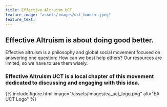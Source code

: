 ```yaml
---
title: Effective Altruism UCT
feature_image: "assets/images/uct_banner.jpeg"
feature_text: 
---
```


## Effective Altruism is about doing good better.
Effective altruism is a philosophy and global social movement focused on answering one question: How can we best help others? Our resources are limited, so we have to use them wisely.

### Effective Altruism UCT is a local chapter of this movement dedicated to discussing and engaging with this idea.

{% include figure.html image="/assets/images/ea_uct_logo.png" alt="EA UCT Logo" %}

